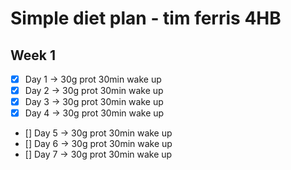# Simple diet plan - tim ferris 4HB

## Week 1

- [x] Day 1 -> 30g prot 30min wake up
- [x] Day 2 -> 30g prot 30min wake up
- [x] Day 3 -> 30g prot 30min wake up
- [x] Day 4 -> 30g prot 30min wake up
- [] Day 5 -> 30g prot 30min wake up
- [] Day 6 -> 30g prot 30min wake up
- [] Day 7 -> 30g prot 30min wake up
